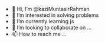 - 👋 Hi, I’m @kaziMuntasirRahman
- 👀 I’m interested in solving problems
- 🌱 I’m currently learning js
- 💞️ I’m looking to collaborate on ...
- 📫 How to reach me ...

<!---
cse07/cse07 is a ✨ special ✨ repository because its `README.md` (this file) appears on your GitHub profile.
You can click the Preview link to take a look at your changes.
--->
